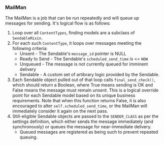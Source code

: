 ### MailMan

The MailMan is a job that can be run repeatedly and will queue up messages for sending. It's logical flow is as follows:

1. Loop over all `ContentTypes`, finding models are a subclass of `SendableMixin`.
1. For each such `ContentType`, it loops over messages meeting the following criteria:
    * Unsent - The Sendable's `message_id` pointer is NULL
    * Ready to Send - The Sendable's `scheduled_send_time` is <= `NOW`
    * Unqueued - The message is not currently queued for imminent delivery
    * Sendable - A custom set of artibrary logic provided by the Sendable.
1. Each Sendable object pulled out of that loop calls `final_send_check()`, which should return a Boolean, where True means sending is OK and False means the message must remain unsent. This is a logical override point for each Sendable model based on its unique business requirements. Note that when this function returns False, it is also encouraged to alter `self.scheduled_send_time`, or the MailMan will immediately consider it again on the next pass.
1. Still-eligible Sendable objects are passed to the `SENDER_CLASS` as per the settings definition, which either sends the message immediately (and synchronously) or queues the message for near-immediate delivery.
    * Queued messages are registered as being such to prevent repeated queuing.
